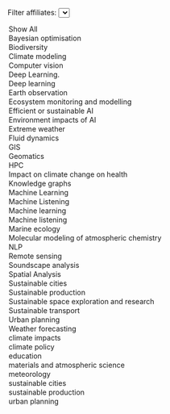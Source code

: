 <!-- Dropdown for selecting tags -->
<label for="tagFilter">Filter affiliates:</label>
<select id="tagFilter">
<option value="all">Show All</option>
<option value="Bayesian optimisation">Bayesian optimisation</option>

<option value="Biodiversity">Biodiversity</option>

<option value="Climate modeling">Climate modeling</option>

<option value="Computer vision">Computer vision</option>

<option value="Deep Learning.">Deep Learning.</option>

<option value="Deep learning">Deep learning</option>

<option value="Earth observation">Earth observation</option>

<option value="Ecosystem monitoring and modelling">Ecosystem monitoring and modelling</option>

<option value="Efficient or sustainable AI">Efficient or sustainable AI</option>

<option value="Environment impacts of AI">Environment impacts of AI</option>

<option value="Extreme weather">Extreme weather</option>

<option value="Fluid dynamics">Fluid dynamics</option>

<option value="GIS">GIS</option>

<option value="Geomatics">Geomatics</option>

<option value="HPC">HPC</option>

<option value="Impact on climate change on health">Impact on climate change on health</option>

<option value="Knowledge graphs">Knowledge graphs</option>

<option value="Machine Learning">Machine Learning</option>

<option value="Machine Listening">Machine Listening</option>

<option value="Machine learning">Machine learning</option>

<option value="Machine listening">Machine listening</option>

<option value="Marine ecology">Marine ecology</option>

<option value="Molecular modeling of atmospheric chemistry">Molecular modeling of atmospheric chemistry</option>

<option value="NLP">NLP</option>

<option value="Remote sensing">Remote sensing</option>

<option value="Soundscape analysis">Soundscape analysis</option>

<option value="Spatial Analysis">Spatial Analysis</option>

<option value="Sustainable cities">Sustainable cities</option>

<option value="Sustainable production">Sustainable production</option>

<option value="Sustainable space exploration and research">Sustainable space exploration and research</option>

<option value="Sustainable transport">Sustainable transport</option>

<option value="Urban planning">Urban planning</option>

<option value="Weather forecasting">Weather forecasting</option>

<option value="climate impacts">climate impacts</option>

<option value="climate policy">climate policy</option>

<option value="education">education</option>

<option value="materials and atmospheric science">materials and atmospheric science</option>

<option value="meteorology">meteorology</option>

<option value="sustainable cities">sustainable cities</option>

<option value="sustainable production">sustainable production</option>

<option value="urban planning">urban planning</option>

</select>

<script>
        document.getElementById('tagFilter').addEventListener('change', function () {
            const selectedTag = this.value;
            document.querySelectorAll('.content').forEach(div => {
                const tags = div.getAttribute('data-tags').split(',');
                if (selectedTag === 'all' || tags.includes(selectedTag)) {
                    div.classList.remove('hidden');
                } else {
                    div.classList.add('hidden');
                }
            });
        });
</script>

